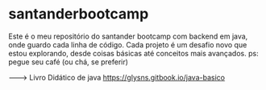 # santanderbootcamp
 Este é o meu repositório do santander bootcamp com backend em java, onde guardo cada linha de código. Cada projeto é um desafio novo que estou explorando, desde coisas básicas até conceitos mais avançados. 
 ps: pegue seu café (ou chá, se preferir)

---> Livro Didático de java https://glysns.gitbook.io/java-basico
